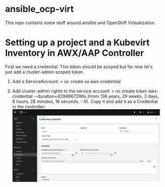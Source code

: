 # ansible_ocp-virt
This repo contains some stuff around ansible and OpenShift Virtualization

# Setting up a project and a Kubevirt Inventory in AWX/AAP Controller

First we need a credential. This token should be scoped but for now let's just add a cluster-admin scoped token.

1. Add a ServiceAccount: > oc create sa awx-credential

2. Add cluster-admin rights to the service account: > oc create token awx-credential --duration=4294967296s (hmm 136 years, 29 weeks, 3 days, 6 hours, 28 minutes, 16 seconds. :-0). Copy it and add it as a Credential in the controller:
![Alt text](images/create_controller_credential.png)
